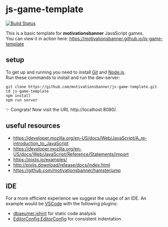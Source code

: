 # js-game-template
[![Build Status](https://travis-ci.org/motivationsbanner/js-game-template.svg?branch=master)](https://travis-ci.org/motivationsbanner/js-game-template)

This is a basic template for **motivationsbanner** JavaScript games.  
You can view it in action here: https://motivationsbanner.github.io/js-game-template

## setup
To get up and running you need to
install [Git](https://git-scm.com//) and [Node.js](https://nodejs.org/).  
Run these commands to install and run the dev-server:
```
git clone https://github.com/motivationsbanner/js-game-template.git
cd js-game-template
npm install
npm run server
```
:sparkles: Congrats! Now visit the URL http://localhost:8080/.

## useful resources
* https://developer.mozilla.org/en-US/docs/Web/JavaScript/A_re-introduction_to_JavaScript
* https://developer.mozilla.org/en-US/docs/Web/JavaScript/Reference/Statements/import
* https://pixijs.io/examples/
* http://pixijs.download/release/docs/index.html
* https://github.com/motivationsbanner/hamsterjump

## IDE
For a more efficient experience we suggest the usage of an IDE. An example would be [VSCode](https://code.visualstudio.com/) with the following plugins:
* [dbaeumer.jshint](https://marketplace.visualstudio.com/items?itemName=dbaeumer.jshint) for static code analysis
* [EditorConfig.EditorConfig](https://marketplace.visualstudio.com/items?itemName=EditorConfig.EditorConfig) for consistent indentation
